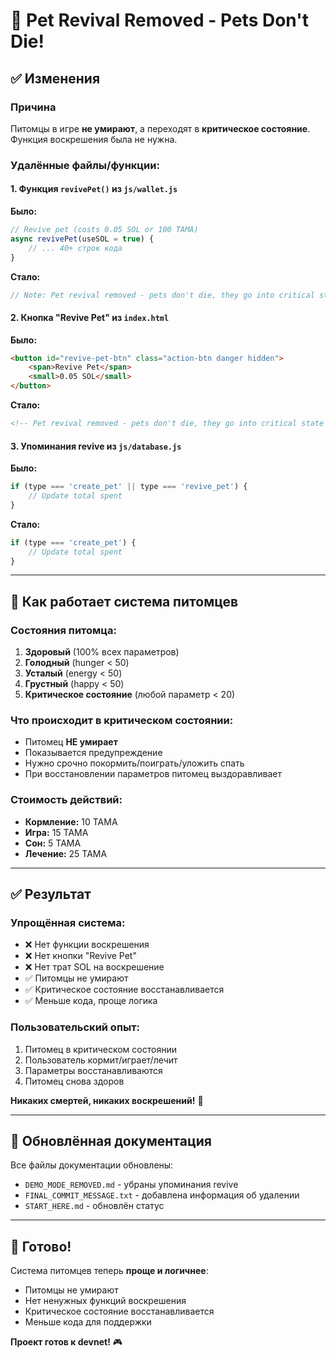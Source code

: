 # 💊 Pet Revival Removed - Pets Don't Die!

## ✅ Изменения

### Причина
Питомцы в игре **не умирают**, а переходят в **критическое состояние**. Функция воскрешения была не нужна.

### Удалённые файлы/функции:

#### 1. Функция `revivePet()` из `js/wallet.js`
**Было:**
```js
// Revive pet (costs 0.05 SOL or 100 TAMA)
async revivePet(useSOL = true) {
    // ... 40+ строк кода
}
```

**Стало:**
```js
// Note: Pet revival removed - pets don't die, they go into critical state
```

#### 2. Кнопка "Revive Pet" из `index.html`
**Было:**
```html
<button id="revive-pet-btn" class="action-btn danger hidden">
    <span>Revive Pet</span>
    <small>0.05 SOL</small>
</button>
```

**Стало:**
```html
<!-- Pet revival removed - pets don't die, they go into critical state -->
```

#### 3. Упоминания revive из `js/database.js`
**Было:**
```js
if (type === 'create_pet' || type === 'revive_pet') {
    // Update total spent
}
```

**Стало:**
```js
if (type === 'create_pet') {
    // Update total spent
}
```

---

## 🎯 Как работает система питомцев

### Состояния питомца:
1. **Здоровый** (100% всех параметров)
2. **Голодный** (hunger < 50)
3. **Усталый** (energy < 50)
4. **Грустный** (happy < 50)
5. **Критическое состояние** (любой параметр < 20)

### Что происходит в критическом состоянии:
- Питомец **НЕ умирает**
- Показывается предупреждение
- Нужно срочно покормить/поиграть/уложить спать
- При восстановлении параметров питомец выздоравливает

### Стоимость действий:
- **Кормление:** 10 TAMA
- **Игра:** 15 TAMA  
- **Сон:** 5 TAMA
- **Лечение:** 25 TAMA

---

## ✅ Результат

### Упрощённая система:
- ❌ Нет функции воскрешения
- ❌ Нет кнопки "Revive Pet"
- ❌ Нет трат SOL на воскрешение
- ✅ Питомцы не умирают
- ✅ Критическое состояние восстанавливается
- ✅ Меньше кода, проще логика

### Пользовательский опыт:
1. Питомец в критическом состоянии
2. Пользователь кормит/играет/лечит
3. Параметры восстанавливаются
4. Питомец снова здоров

**Никаких смертей, никаких воскрешений!** 🎉

---

## 📝 Обновлённая документация

Все файлы документации обновлены:
- `DEMO_MODE_REMOVED.md` - убраны упоминания revive
- `FINAL_COMMIT_MESSAGE.txt` - добавлена информация об удалении
- `START_HERE.md` - обновлён статус

---

## 🚀 Готово!

Система питомцев теперь **проще и логичнее**:
- Питомцы не умирают
- Нет ненужных функций воскрешения
- Критическое состояние восстанавливается
- Меньше кода для поддержки

**Проект готов к devnet!** 🎮

